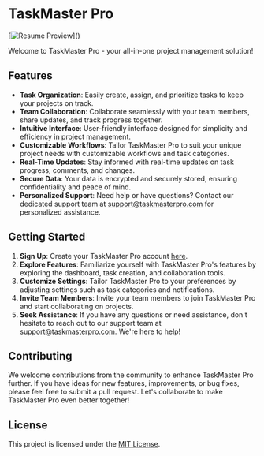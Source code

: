 # TaskMaster Pro
[![Resume Preview]([https://github.com/jadvani/jadvani.github.io/blob/master/img/preview.jpg](https://github.com/jadvani/TaskMasterPro/blob/main/logo.jpg))]()

Welcome to TaskMaster Pro - your all-in-one project management solution!

## Features

- **Task Organization**: Easily create, assign, and prioritize tasks to keep your projects on track.
- **Team Collaboration**: Collaborate seamlessly with your team members, share updates, and track progress together.
- **Intuitive Interface**: User-friendly interface designed for simplicity and efficiency in project management.
- **Customizable Workflows**: Tailor TaskMaster Pro to suit your unique project needs with customizable workflows and task categories.
- **Real-Time Updates**: Stay informed with real-time updates on task progress, comments, and changes.
- **Secure Data**: Your data is encrypted and securely stored, ensuring confidentiality and peace of mind.
- **Personalized Support**: Need help or have questions? Contact our dedicated support team at [support@taskmasterpro.com](mailto:support@taskmasterpro.com) for personalized assistance.

## Getting Started

1. **Sign Up**: Create your TaskMaster Pro account [here](https://taskmasterpro.com/signup).
2. **Explore Features**: Familiarize yourself with TaskMaster Pro's features by exploring the dashboard, task creation, and collaboration tools.
3. **Customize Settings**: Tailor TaskMaster Pro to your preferences by adjusting settings such as task categories and notifications.
4. **Invite Team Members**: Invite your team members to join TaskMaster Pro and start collaborating on projects.
5. **Seek Assistance**: If you have any questions or need assistance, don't hesitate to reach out to our support team at [support@taskmasterpro.com](mailto:support@taskmasterpro.com). We're here to help!

## Contributing

We welcome contributions from the community to enhance TaskMaster Pro further. If you have ideas for new features, improvements, or bug fixes, please feel free to submit a pull request. Let's collaborate to make TaskMaster Pro even better together!

## License

This project is licensed under the [MIT License](https://opensource.org/license/mit/).
